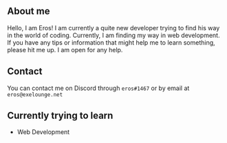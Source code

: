 ## About me

Hello, I am Eros! I am currently a quite new developer trying to find his way in the world of coding. Currently, I am finding my way in web development.
If you have any tips or information that might help me to learn something, please hit me up. I am open for any help.

## Contact
You can contact me on Discord through `eros#1467` or by email at `eros@exelounge.net`

## Currently trying to learn

  * Web Development
